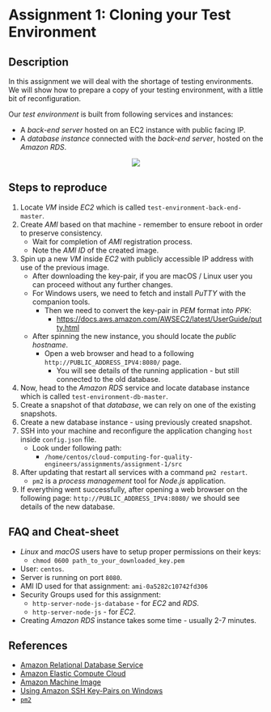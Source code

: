 # Assignment 1: Cloning your Test Environment

## Description

In this assignment we will deal with the shortage of testing environments. We will show how to prepare a copy of your testing environment, with a little bit of reconfiguration.

Our *test environment* is built from following services and instances:

- A *back-end server* hosted on an EC2 instance with public facing IP.
- A *database instance* connected with the *back-end server*, hosted on the *Amazon RDS*.

<p align="center">
  <img src="https://github.com/WhiteRookPL/cloud-computing-for-quality-engineers/raw/master/assignments/assignment-1/docs/diagram.png" />
</p>

## Steps to reproduce

1. Locate *VM* inside *EC2* which is called `test-environment-back-end-master`.
2. Create *AMI* based on that machine - remember to ensure reboot in order to preserve consistency.
    - Wait for completion of *AMI* registration process.
    - Note the *AMI ID* of the created image.
3. Spin up a new *VM* inside *EC2* with publicly accessible IP address with use of the previous image.
    - After downloading the key-pair, if you are macOS / Linux user you can proceed without any further changes.
    - For Windows users, we need to fetch and install *PuTTY* with the companion tools.
        - Then we need to convert the key-pair in *PEM* format into *PPK*:
            - https://docs.aws.amazon.com/AWSEC2/latest/UserGuide/putty.html
    - After spinning the new instance, you should locate the *public hostname*.
        - Open a web browser and head to a following `http://PUBLIC_ADDRESS_IPV4:8080/` page.
            - You will see details of the running application - but still connected to the old database.
2. Now, head to the *Amazon RDS* service and locate database instance which is called `test-environment-db-master`.
3. Create a snapshot of that *database*, we can rely on one of the existing snapshots.
4. Create a new database instance - using previously created snapshot.
5. SSH into your machine and reconfigure the application changing `host` inside `config.json` file.
    - Look under following path:
        - `/home/centos/cloud-computing-for-quality-engineers/assignments/assignment-1/src`
6. After updating that restart all services with a command `pm2 restart`.
    - `pm2` is a *process management* tool for *Node.js* application.
7. If everything went successfully, after opening a web browser on the following page: `http://PUBLIC_ADDRESS_IPV4:8080/` we should see details of the new database.

## FAQ and Cheat-sheet

- *Linux* and *macOS* users have to setup proper permissions on their keys:
  - `chmod 0600 path_to_your_downloaded_key.pem`
- User: `centos`.
- Server is running on port `8080`.
- AMI ID used for that assignment: `ami-0a5282c10742fd306`
- Security Groups used for this assignment:
  - `http-server-node-js-database` - for *EC2* and *RDS*.
  - `http-server-node-js` - for *EC2*.
- Creating *Amazon RDS* instance takes some time - usually 2-7 minutes.

## References

- [Amazon Relational Database Service](https://aws.amazon.com/rds/)
- [Amazon Elastic Compute Cloud](https://aws.amazon.com/ec2/)
- [Amazon Machine Image](https://docs.aws.amazon.com/AWSEC2/latest/UserGuide/AMIs.html)
- [Using Amazon SSH Key-Pairs on Windows](https://docs.aws.amazon.com/AWSEC2/latest/UserGuide/putty.html)
- [`pm2`](http://pm2.keymetrics.io/)
